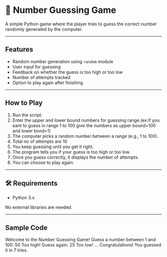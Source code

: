# 🎯 Number Guessing Game

A simple Python game where the player tries to guess the correct number randomly generated by the computer.

---

##  Features
- Random number generation using `random` module
- User input for guessing
- Feedback on whether the guess is too high or too low
- Number of attempts tracked
- Option to play again after finishing

---

## How to Play
1. Run the script.
2. Enter the upper and lower bound numbers for guessing range.(ex:if you eant to guess in range 1 to 100 give the numbers as upper bound=100 and lower bond=1)
3. The computer picks a random number between a range (e.g., 1 to 100).
4. Total no of attempts are 10
5. You keep guessing until you get it right.
6. The program tells you if your guess is too high or too low.
7. Once you guess correctly, it displays the number of attempts.
8. You can choose to play again.

---

## 🛠 Requirements
- Python 3.x

No external libraries are needed.

---
## Sample Code

Welcome to the Number Guessing Game!
Guess a number between 1 and 100: 50
Too high!
Guess again: 25
Too low!
...
Congratulations! You guessed it in 7 tries.

